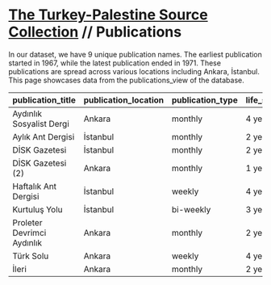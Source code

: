 # [The Turkey-Palestine Source Collection](turkey_palestine_collection.md) // Publications

In our dataset, we have 9 unique publication names. The earliest publication started in 1967, while the latest publication ended in 1971. These publications are spread across various locations including Ankara, İstanbul. This page showcases data from the publications_view of the database.

| publication_title          | publication_location   | publication_type   | life_span   |   first_year |   last_year |   total_issues |
|:---------------------------|:-----------------------|:-------------------|:------------|-------------:|------------:|---------------:|
| Aydınlık Sosyalist Dergi   | Ankara                 | monthly            | 4 years     |         1968 |        1971 |             29 |
| Aylık Ant Dergisi          | İstanbul               | monthly            | 2 years     |         1970 |        1971 |             13 |
| DİSK Gazetesi              | İstanbul               | monthly            | 2 years     |         1967 |        1968 |              5 |
| DİSK Gazetesi (2)          | Ankara                 | monthly            | 1 years     |         1970 |        1970 |              4 |
| Haftalık Ant Dergisi       | İstanbul               | weekly             | 4 years     |         1967 |        1970 |            174 |
| Kurtuluş Yolu              | İstanbul               | bi-weekly          | 3 years     |         1968 |        1970 |             17 |
| Proleter Devrimci Aydınlık | Ankara                 | monthly            | 2 years     |         1970 |        1971 |             26 |
| Türk Solu                  | Ankara                 | weekly             | 4 years     |         1967 |        1970 |            126 |
| İleri                      | Ankara                 | monthly            | 2 years     |         1968 |        1969 |              6 |